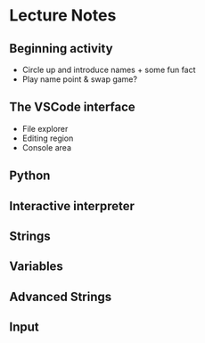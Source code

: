 # Lecture Notes
<!-- 90 minutes total; 15 minute warm-up and 45 minute lab? -->

## Beginning activity

<!-- TODO: Need to do some sort of 'community building' thing for ~15 minutes-->

- Circle up and introduce names + some fun fact
- Play name point & swap game?

<!-- 10-15 minutes -->

## The VSCode interface

- File explorer
- Editing region
- Console area

<!-- Launch Python REPL -->

## Python

<!-- QUESTION: Who has heard of Python before -->

<!-- TODO: Some reasons Python is popular/a good choice for a project/why we're using it -->

<!-- 10 minutes -->

## Interactive interpreter

<!-- 5 minutes -->

## Strings

## Variables

## Advanced Strings


<!-- 15 minutes -->


<!-- LAB ? -->

## Input

<!-- May or may not get to this ? -->
